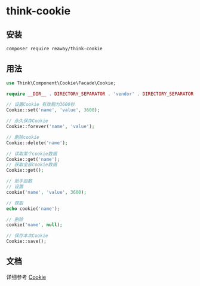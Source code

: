 # think-cookie

## 安装
```bash
composer require reaway/think-cookie
```

## 用法
```php
use Think\Component\Cookie\Facade\Cookie;

require __DIR__ . DIRECTORY_SEPARATOR . 'vendor' . DIRECTORY_SEPARATOR . 'autoload.php';

// 设置Cookie 有效期为3600秒
Cookie::set('name', 'value', 3600);

// 永久保存Cookie
Cookie::forever('name', 'value');

// 删除cookie
Cookie::delete('name');

// 读取某个cookie数据
Cookie::get('name');
// 获取全部cookie数据
Cookie::get();

// 助手函数
// 设置
cookie('name', 'value', 3600);

// 获取
echo cookie('name');

// 删除
cookie('name', null);

// 保存本次Cookie
Cookie::save();
```

## 文档

详细参考 [Cookie](https://www.kancloud.cn/manual/thinkphp6_0/1037636)